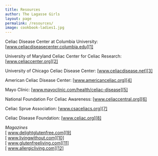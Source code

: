 ```yaml
---
title: Resources
author: The Lagasse Girls
layout: page
permalink: /resources/
image: cookbook-ladies1.jpg
---
```

Celiac Disease Center at Columbia University: [www.celiacdiseasecenter.columbia.edu][1]  

University of Maryland Celiac Center for Celiac Research: [www.celiaccenter.org][2]  

University of Chicago Celiac Disease Center: [www.celiacdisease.net][3]  

American Celiac Disease Center: [www.americanceliac.org][4]  

Mayo Clinic: [www.mayoclinic.com/health/celiac-disease][5]  

National Foundation For Celiac Awareness: [www.celiaccentral.org][6]  

Celiac Sprue Association: [www.csaceliacs.org][7]  

Celiac Disease Foundation: [www.celiac.org][8]

*Magazines*  
[ www.delightglutenfree.com][9]  
[ www.livingwithout.com][10]  
[ www.glutenfreeliving.com][11]  
[ www.allergicliving.com][12]

 [1]: http://www.celiacdiseasecenter.org/CF-HOME.htm
 [2]: http://www.celiaccenter.org/
 [3]: http://www.cureceliacdisease.org/?utm_source=celiacdisease&utm_medium=redirect&utm_campaign=CeliacdiseaseBRedirect
 [4]: http://americanceliac.org/
 [5]: http://www.mayoclinic.com/health/celiac-disease/DS00319
 [6]: http://www.celiaccentral.org/
 [7]: http://www.csaceliacs.info/
 [8]: http://www.celiac.org/
 [9]: http://delightglutenfree.com/
 [10]: http://www.livingwithout.com/
 [11]: http://www.glutenfreeliving.com/
 [12]: http://www.allergicliving.com/